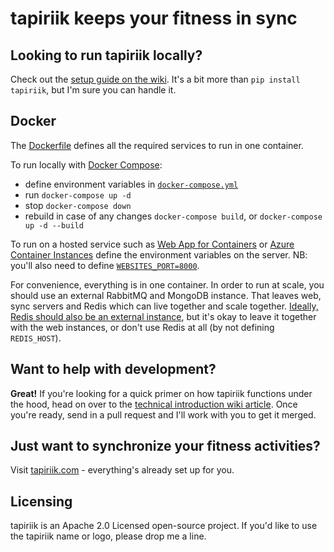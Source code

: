 # tapiriik keeps your fitness in sync

## Looking to run tapiriik locally?

Check out the [setup guide on the wiki](https://github.com/cpfair/tapiriik/wiki/Running-tapiriik-locally). It's a bit more than `pip install tapiriik`, but I'm sure you can handle it.

## Docker

The [Dockerfile](Dockerfile) defines all the required services to run in one container.

To run locally with [Docker Compose](https://docs.docker.com/compose/):

- define environment variables in [`docker-compose.yml`](docker-compose.yml)
- run `docker-compose up -d`
- stop `docker-compose down`
- rebuild in case of any changes `docker-compose build`, or `docker-compose up -d --build`

To run on a hosted service such as
[Web App for Containers](https://azure.microsoft.com/en-us/services/app-service/containers/)
or
[Azure Container Instances](https://azure.microsoft.com/en-us/services/container-instances/)
define the environment variables on the server.
NB: you'll also need to define [`WEBSITES_PORT=8000`](https://docs.microsoft.com/en-us/azure/app-service/configure-custom-container?pivots=container-linux#configure-port-number).

For convenience, everything is in one container.
In order to run at scale,
you should use an external RabbitMQ and MongoDB instance.
That leaves web, sync servers and Redis which can live together and scale together.
[Ideally, Redis should also be an external instance](https://github.com/cpfair/tapiriik/wiki/tapiriik.com-infrastructure#web),
but it's okay to leave it together with the web instances,
or don't use Redis at all (by not defining `REDIS_HOST`).

## Want to help with development?

**Great!** If you're looking for a quick primer on how tapiriik functions under the hood, head on over to the [technical introduction wiki article](https://github.com/cpfair/tapiriik/wiki/tapiriik-internals). Once you're ready, send in a pull request and I'll work with you to get it merged.

## Just want to synchronize your fitness activities?

Visit [tapiriik.com](https://tapiriik.com) - everything's already set up for you.

## Licensing

tapiriik is an Apache 2.0 Licensed open-source project. If you'd like to use the tapiriik name or logo, please drop me a line.

